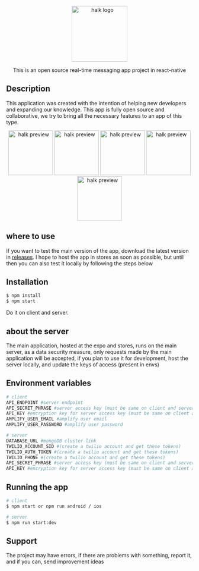 <p align="center">
  <a href="http://github.com/apozinn/halk" target="blank"><img src="https://imgur.com/viedp2m.png" width="150" alt="halk logo" /></a>
</p>

<p align="center">This is an open source real-time messaging app project in react-native</p>

## Description
This application was created with the intention of helping new developers and expanding our knowledge. This app is fully open source and collaborative, we try to bring all the necessary features to an app of this type.

<p align="center">
  <a href="http://github.com/apozinn/halk" target="blank"><img src="https://i.imgur.com/38cNdka.png" width="120" alt="halk preview" /></a>
  <a href="http://github.com/apozinn/halk" target="blank"><img src="https://i.imgur.com/38cNdka.png" width="120" alt="halk preview" /></a>
  <a href="http://github.com/apozinn/halk" target="blank"><img src="https://i.imgur.com/38cNdka.png" width="120" alt="halk preview" /></a>
  <a href="http://github.com/apozinn/halk" target="blank"><img src="https://i.imgur.com/38cNdka.png" width="120" alt="halk preview" /></a>
  <a href="http://github.com/apozinn/halk" target="blank"><img src="https://i.imgur.com/38cNdka.png" width="120" alt="halk preview" /></a>
</p>

## where to use
If you want to test the main version of the app, download the latest version in [releases](http://github.com/apozinn/halk/releases). I hope to host the app in stores as soon as possible, but until then you can also test it locally by following the steps below

## Installation
```bash
$ npm install
$ npm start
```
<p>Do it on client and server.</p>

## about the server
The main application, hosted at the expo and stores, runs on the main server, as a data security measure, only requests made by the main application will be accepted, if you plan to use it for development, host the server locally, and update the keys of access (present in envs)

## Environment variables
```bash
# client
API_ENDPOINT #server endpoint
API_SECRET_PHRASE #server access key (must be same on client and server)
API_KEY #encryption key for server access key (must be same on client and server)
AMPLIFY_USER_EMAIL #amplify user email
AMPLIFY_USER_PASSWORD #amplify user password

# server
DATABASE_URL #mongoDB cluster link
TWILIO_ACCOUNT_SID #(create a twilio account and get these tokens)
TWILIO_AUTH_TOKEN #(create a twilio account and get these tokens)
TWILIO_PHONE #(create a twilio account and get these tokens)
API_SECRET_PHRASE #server access key (must be same on client and server)
API_KEY #encryption key for server access key (must be same on client and server)
```

## Running the app
```bash
# client
$ npm start or npm run android / ios

# server
$ npm run start:dev
```

## Support
The project may have errors, if there are problems with something, report it, and if you can, send improvement ideas